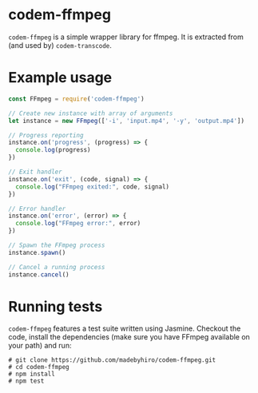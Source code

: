 # codem-ffmpeg

`codem-ffmpeg` is a simple wrapper library for ffmpeg. It is extracted from (and used by) `codem-transcode`.

# Example usage

```javascript
const FFmpeg = require('codem-ffmpeg')

// Create new instance with array of arguments
let instance = new FFmpeg(['-i', 'input.mp4', '-y', 'output.mp4'])

// Progress reporting
instance.on('progress', (progress) => {
  console.log(progress)
})

// Exit handler
instance.on('exit', (code, signal) => {
  console.log("FFmpeg exited:", code, signal)
})

// Error handler
instance.on('error', (error) => {
  console.log("FFmpeg error:", error)
})

// Spawn the FFmpeg process
instance.spawn()

// Cancel a running process
instance.cancel()
```

# Running tests

`codem-ffmpeg` features a test suite written using Jasmine. Checkout the code, install the dependencies (make sure you have FFmpeg available on your path) and run:
```
# git clone https://github.com/madebyhiro/codem-ffmpeg.git
# cd codem-ffmpeg
# npm install
# npm test
```